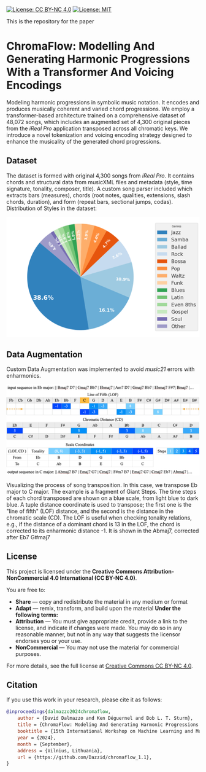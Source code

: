 [![License: CC BY-NC 4.0](https://img.shields.io/badge/License-CC%20BY--NC%204.0-lightgrey.svg)](https://creativecommons.org/licenses/by-nc/4.0/)
[![License: MIT](https://img.shields.io/badge/License-MIT-yellow.svg)](https://opensource.org/licenses/MIT)


This is the repository for the paper
# ChromaFlow: Modelling And Generating Harmonic Progressions With a Transformer And Voicing Encodings
Modeling harmonic progressions in symbolic music notation. It encodes and produces musically coherent and varied chord progressions. We employ a transformer-based architecture trained on a comprehensive dataset of 48,072 songs, which includes an augmented set of 4,300 original pieces from the _iReal Pro_ application transposed across all chromatic keys. We introduce a novel tokenization and voicing encoding strategy designed to enhance the musicality of the generated chord progressions.

## Dataset
The dataset is formed with original 4,300 songs from _iReal Pro_. It contains chords and structural data from musicXML files and metadata (style, time signature, tonality, composer, title). A custom song parser included which extracts bars (measures), chords (root notes, qualities, extensions, slash chords, duration), and form (repeat bars, sectional jumps, codas).
Distribution of Styles in the dataset:

<div align="center">
<img src="plots/styles.png" alt="Description" width="600" style="max-width: 100%; height: auto;"/>
</div>

## Data Augmentation
Custom Data Augmentation was implemented to avoid _music21_ errors with enharmonics. 
<div align="center">
<img src="plots/Transposition_new.png" alt="Description" width="800" style="max-width: 100%; height: auto;"/>
</div>

Visualizing the process of song transposition. In this case, we transpose Eb major to C major. The example is a fragment of Giant Steps. The time steps of each chord transposed are shown on a blue scale, from light blue to dark blue. A tuple distance coordinate is used to transpose; the first one is the "line of fifth" (LOF) distance, and the second is the distance in the chromatic scale (CD). The LOF is useful when checking tonality relations, e.g., if the distance of a dominant chord is 13 in the LOF, the chord is corrected to its enharmonic distance -1. It is shown in the Abmaj7, corrected after Eb7 G#maj7

## License
This project is licensed under the **Creative Commons Attribution-NonCommercial 4.0 International (CC BY-NC 4.0)**.

You are free to:
- **Share** — copy and redistribute the material in any medium or format
- **Adapt** — remix, transform, and build upon the material
**Under the following terms:**
- **Attribution** — You must give appropriate credit, provide a link to the license, and indicate if changes were made. You may do so in any reasonable manner, but not in any way that suggests the licensor endorses you or your use.
- **NonCommercial** — You may not use the material for commercial purposes.

For more details, see the full license at [Creative Commons CC BY-NC 4.0](https://creativecommons.org/licenses/by-nc/4.0/).

## Citation
If you use this work in your research, please cite it as follows:

```bibtex
@inproceedings{dalmazzo2024chromaflow,
    author = {David Dalmazzo and Ken Déguernel and Bob L. T. Sturm},
    title = {ChromaFlow: Modeling And Generating Harmonic Progressions With a Transformer And Voicing Encoding},
    booktitle = {15th International Workshop on Machine Learning and Music (MML 2024)},
    year = {2024},
    month = {September},
    address = {Vilnius, Lithuania},
    url = {https://github.com/Dazzid/chromaflow_1.1},
}

